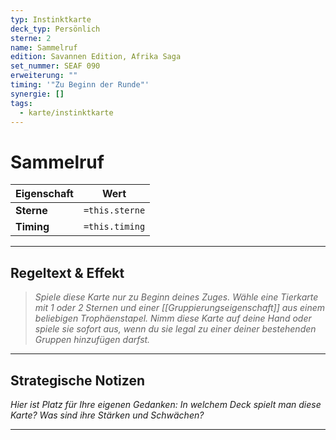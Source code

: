 ```yaml
---
typ: Instinktkarte
deck_typ: Persönlich
sterne: 2
name: Sammelruf
edition: Savannen Edition, Afrika Saga
set_nummer: SEAF 090
erweiterung: ""
timing: '"Zu Beginn der Runde"'
synergie: []
tags:
  - karte/instinktkarte
---
```


# Sammelruf

| Eigenschaft | Wert |
|---|---|
| **Sterne** | `=this.sterne` |
| **Timing** | `=this.timing` |

---
## Regeltext & Effekt

> *Spiele diese Karte nur zu Beginn deines Zuges. Wähle eine Tierkarte mit 1 oder 2 Sternen und einer [[Gruppierungseigenschaft]] aus einem beliebigen Trophäenstapel. Nimm diese Karte auf deine Hand oder spiele sie sofort aus, wenn du sie legal zu einer deiner bestehenden Gruppen hinzufügen darfst.*

---
## Strategische Notizen

*Hier ist Platz für Ihre eigenen Gedanken: In welchem Deck spielt man diese Karte? Was sind ihre Stärken und Schwächen?*

---
